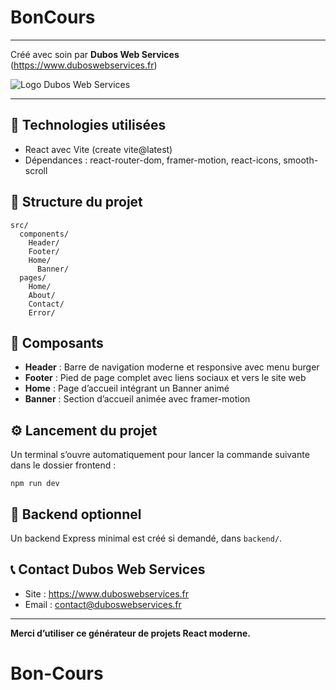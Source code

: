 # BonCours

---

Créé avec soin par **Dubos Web Services** (https://www.duboswebservices.fr)

![Logo Dubos Web Services](public/images/logo.png)

---

## 🚀 Technologies utilisées

- React avec Vite (create vite@latest)
- Dépendances : react-router-dom, framer-motion, react-icons, smooth-scroll

## 📁 Structure du projet

```
src/
  components/
    Header/
    Footer/
    Home/
      Banner/
  pages/
    Home/
    About/
    Contact/
    Error/
```

## 🧩 Composants

- **Header** : Barre de navigation moderne et responsive avec menu burger
- **Footer** : Pied de page complet avec liens sociaux et vers le site web
- **Home** : Page d’accueil intégrant un Banner animé
- **Banner** : Section d’accueil animée avec framer-motion

## ⚙️ Lancement du projet

Un terminal s’ouvre automatiquement pour lancer la commande suivante dans le dossier frontend :

```
npm run dev
```

## 🔧 Backend optionnel

Un backend Express minimal est créé si demandé, dans `backend/`.

## 📞 Contact Dubos Web Services

- Site : https://www.duboswebservices.fr
- Email : contact@duboswebservices.fr

---

**Merci d’utiliser ce générateur de projets React moderne.**
# Bon-Cours
